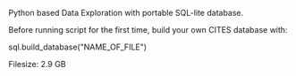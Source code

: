 Python based Data Exploration with portable SQL-lite database.

Before running script for the first time, build your own CITES database with:

sql.build_database("NAME_OF_FILE")

Filesize: 2.9 GB